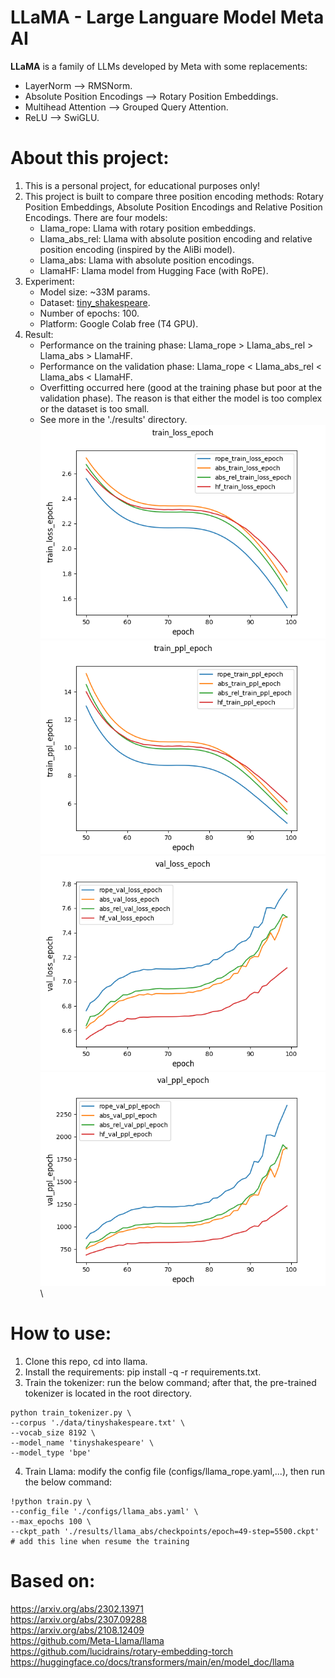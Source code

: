 # LLaMA - Large Languare Model Meta AI
**LLaMA** is a family of LLMs developed by Meta with some replacements:
- LayerNorm ⟶ RMSNorm.
- Absolute Position Encodings ⟶ Rotary Position Embeddings.
- Multihead Attention ⟶ Grouped Query Attention.
- ReLU ⟶ SwiGLU.
# About this project:
1. This is a personal project, for educational purposes only!
2. This project is built to compare three position encoding methods: Rotary Position Embeddings, Absolute Position Encodings and Relative Position Encodings. There are four models:
   - Llama_rope: Llama with rotary position embeddings.
   - Llama_abs_rel: Llama with absolute position encoding and relative position encoding (inspired by the AliBi model).
   - Llama_abs: Llama with absolute position encodings.
   - LlamaHF: Llama model from Hugging Face (with RoPE).
3. Experiment:
   - Model size: ~33M params.
   - Dataset: [tiny_shakespeare](data/tinyshakespeare.txt).
   - Number of epochs: 100.
   - Platform: Google Colab free (T4 GPU).
4. Result:
   - Performance on the training phase: Llama_rope > Llama_abs_rel > Llama_abs > LlamaHF.
   - Performance on the validation phase: Llama_rope < Llama_abs_rel < Llama_abs < LlamaHF.
   - Overfitting occurred here (good at the training phase but poor at the validation phase). The reason is that either the model is too complex or the dataset is too small.
   - See more in the './results' directory. \
   ![image](results/epoch_100/train_loss_epoch.png) \
   ![image](results/epoch_100/train_ppl_epoch.png) \
   ![image](results/epoch_100/val_loss_epoch.png) \
   ![image](results/epoch_100/val_ppl_epoch.png) \
# How to use:
1. Clone this repo, cd into llama.
2. Install the requirements: pip install -q -r requirements.txt.
3. Train the tokenizer: run the below command; after that, the pre-trained tokenizer is located in the root directory.
```
python train_tokenizer.py \
--corpus './data/tinyshakespeare.txt' \
--vocab_size 8192 \
--model_name 'tinyshakespeare' \
--model_type 'bpe'
```
4. Train Llama: modify the config file (configs/llama_rope.yaml,...), then run the below command:
```
!python train.py \
--config_file './configs/llama_abs.yaml' \
--max_epochs 100 \
--ckpt_path './results/llama_abs/checkpoints/epoch=49-step=5500.ckpt' # add this line when resume the training
```
# Based on:
https://arxiv.org/abs/2302.13971 \
https://arxiv.org/abs/2307.09288 \
https://arxiv.org/abs/2108.12409 \
https://github.com/Meta-Llama/llama \
https://github.com/lucidrains/rotary-embedding-torch \
https://huggingface.co/docs/transformers/main/en/model_doc/llama
